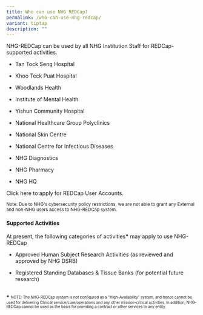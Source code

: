 ```yaml
---
title: Who can use NHG REDCap?
permalink: /who-can-use-nhg-redcap/
variant: tiptap
description: ""
---
```

<p>NHG-REDCap can be used by all NHG Institution Staff for REDCap-supported
activities.&nbsp;</p>
<ul data-tight="true" class="tight">
<li>
<p>Tan Tock Seng Hospital</p>
</li>
<li>
<p>Khoo Teck Puat Hospital</p>
</li>
<li>
<p>Woodlands Health</p>
</li>
<li>
<p>Institute of Mental Health</p>
</li>
<li>
<p>Yishun Community Hospital</p>
</li>
<li>
<p>National Healthcare Group Polyclinics</p>
</li>
<li>
<p>National Skin Centre</p>
</li>
<li>
<p>National Centre for Infectious Diseases</p>
</li>
<li>
<p>NHG Diagnostics</p>
</li>
<li>
<p>NHG Pharmacy</p>
</li>
<li>
<p>NHG HQ</p>
</li>
</ul>
<p>Click here to apply for REDCap User Accounts.</p>
<p></p>
<p><sup>Note: Due to NHG's cybersecurity policy restrictions, we are not able to grant any External and non-NHG users access to NHG-REDCap system.</sup>
</p>
<p></p>
<h4><strong>Supported Activities</strong></h4>
<p>At present, the following categories of activities<strong>*</strong> may
apply to use NHG-REDCap</p>
<ul data-tight="true" class="tight">
<li>
<p>Approved Human Subject Research Activities (as reviewed and approved by
NHG DSRB)</p>
</li>
<li>
<p>Registered Standing Databases &amp; Tissue Banks (for potential future
research)</p>
</li>
</ul>
<p>
<br><strong>*</strong>  <sup><sub>NOTE: The NHG-REDCap system is not configured as a "High-Availability" system, and hence cannot be used for delivering Clinical service/care/operations and any other mission-critical activities. In addition, NHG-REDCap cannot be used as the basis for providing a contract or other services to any entity.</sub></sup>
</p>
<p></p>
<p></p>